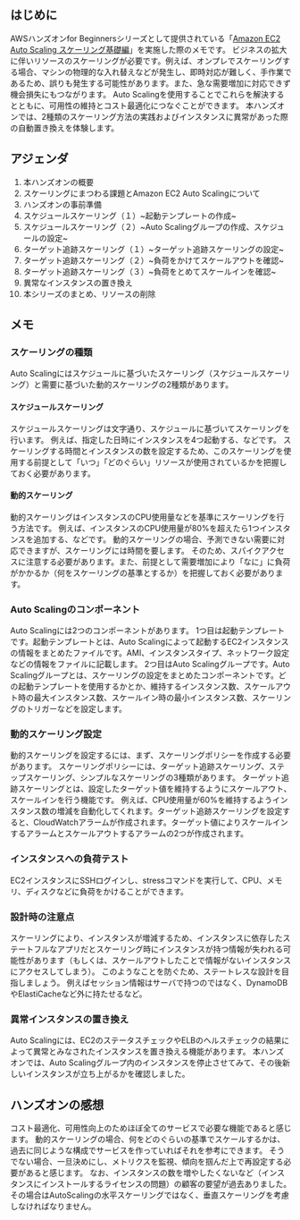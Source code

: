 <!--
title:   AWS Hands-on for Beginners Amazon EC2 Auto Scaling スケーリング基礎編：学習メモ
tags:    AWS,EC2,Auto Scaling,ハンズオン
id:      
private: false
-->

## はじめに

AWSハンズオンfor Beginnersシリーズとして提供されている「[Amazon EC2 Auto Scaling スケーリング基礎編](https://pages.awscloud.com/JAPAN-event-OE-Hands-on-for-Beginners-Auto_Scaling-2022-reg-event.html?trk=aws_introduction_page)」を実施した際のメモです。
ビジネスの拡大に伴いリソースのスケーリングが必要です。例えば、オンプレでスケーリングする場合、マシンの物理的な入れ替えなどが発生し、即時対応が難しく、手作業であるため、誤りも発生する可能性があります。また、急な需要増加に対応できず機会損失にもつながります。
Auto Scalingを使用することでこれらを解決するとともに、可用性の維持とコスト最適化につなぐことができます。
本ハンズオンでは、2種類のスケーリング方法の実践およびインスタンスに異常があった際の自動置き換えを体験します。

## アジェンダ

1. 本ハンズオンの概要
2. スケーリングにまつわる課題とAmazon EC2 Auto Scalingについて
3. ハンズオンの事前準備
4. スケジュールスケーリング（１）~起動テンプレートの作成~
5. スケジュールスケーリング（２）~Auto Scalingグループの作成、スケジュールの設定~
6. ターゲット追跡スケーリング（１）~ターゲット追跡スケーリングの設定~
7. ターゲット追跡スケーリング（２）~負荷をかけてスケールアウトを確認~
8. ターゲット追跡スケーリング（３）~負荷をとめてスケールインを確認~
9. 異常なインスタンスの置き換え
10. 本シリーズのまとめ、リソースの削除

## メモ

### スケーリングの種類

Auto Scalingにはスケジュールに基づいたスケーリング（スケジュールスケーリング）と需要に基づいた動的スケーリングの2種類があります。

#### スケジュールスケーリング

スケジュールスケーリングは文字通り、スケジュールに基づいてスケーリングを行います。
例えば、指定した日時にインスタンスを4つ起動する、などです。
スケーリングする時間とインスタンスの数を設定するため、このスケーリングを使用する前提として「いつ」「どのぐらい」リソースが使用されているかを把握しておく必要があります。

#### 動的スケーリング

動的スケーリングはインスタンスのCPU使用量などを基準にスケーリングを行う方法です。
例えば、インスタンスのCPU使用量が80%を超えたら1つインスタンスを追加する、などです。
動的スケーリングの場合、予測できない需要に対応できますが、スケーリングには時間を要します。
そのため、スパイクアクセスに注意する必要があります。また、前提として需要増加により「なに」に負荷がかかるか（何をスケーリングの基準とするか）を把握しておく必要があります。

### Auto Scalingのコンポーネント

Auto Scalingには2つのコンポーネントがあります。
1つ目は起動テンプレートです。起動テンプレートとは、Auto Scalingによって起動するEC2インスタンスの情報をまとめたファイルです。AMI、インスタンスタイプ、ネットワーク設定などの情報をファイルに記載します。
2つ目はAuto Scalingグループです。Auto Scalingグループとは、スケーリングの設定をまとめたコンポーネントです。どの起動テンプレートを使用するかとか、維持するインスタンス数、スケールアウト時の最大インスタンス数、スケールイン時の最小インスタンス数、スケーリングのトリガーなどを設定します。

### 動的スケーリング設定

動的スケーリングを設定するには、まず、スケーリングポリシーを作成する必要があります。
スケーリングポリシーには、ターゲット追跡スケーリング、ステップスケーリング、シンプルなスケーリングの3種類があります。
ターゲット追跡スケーリングとは、設定したターゲット値を維持するようにスケールアウト、スケールインを行う機能です。
例えば、CPU使用量が60%を維持するようインスタンス数の増減を自動化してくれます。ターゲット追跡スケーリングを設定すると、CloudWatchアラームが作成されます。ターゲット値によりスケールインするアラームとスケールアウトするアラームの2つが作成されます。

### インスタンスへの負荷テスト

EC2インスタンスにSSHログインし、stressコマンドを実行して、CPU、メモリ、ディスクなどに負荷をかけることができます。

### 設計時の注意点

スケーリングにより、インスタンスが増減するため、インスタンスに依存したステートフルなアプリだとスケーリング時にインスタンスが持つ情報が失われる可能性があります（もしくは、スケールアウトしたことで情報がないインスタンスにアクセスしてしまう）。
このようなことを防ぐため、ステートレスな設計を目指しましょう。
例えばセッション情報はサーバで持つのではなく、DynamoDBやElastiCacheなど外に持たせるなど。

### 異常インスタンスの置き換え

Auto Scalingには、EC2のステータスチェックやELBのヘルスチェックの結果によって異常とみなされたインスタンスを置き換える機能があります。
本ハンズオンでは、Auto Scalingグループ内のインスタンスを停止させてみて、その後新しいインスタンスが立ち上がるかを確認しました。

## ハンズオンの感想

コスト最適化、可用性向上のためほぼ全てのサービスで必要な機能であると感じます。
動的スケーリングの場合、何をどのぐらいの基準でスケールするかは、過去に同じような構成でサービスを作っていればそれを参考にできます。
そうでない場合、一旦決めにし、メトリクスを監視、傾向を掴んだ上で再設定する必要があると感じます。
なお、インスタンスの数を増やしたくないなど（インスタンスにインストールするライセンスの問題）の顧客の要望が過去ありました。その場合はAutoScalingの水平スケーリングではなく、垂直スケーリングを考慮しなければなりません。